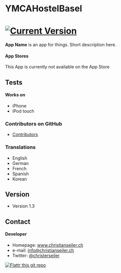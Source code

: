 # YMCAHostelBasel
[![Current Version](http://img.shields.io/badge/Version-1.3-green.svg)](https://github.com/Christian-Seiler/YMCAHostelBasel)
======
**App Name** is an app for things. Short description here.

#### App Stores
This App is currently not available on the App Store

## Tests
#### Works on
* iPhone
* iPod touch

### Contributors on GitHub
* [Contributors](https://github.com/Christian-Seiler)

### Translations
* English
* German
* French
* Spanish
* Korean

## Version 
* Version 1.3

## Contact
#### Developer
* Homepage: www.christianseiler.ch
* e-mail: info@christianseiler.ch
* Twitter: [@christerseiler](https://twitter.com/christerseiler "twitterhandle on twitter")

[![Flattr this git repo](http://api.flattr.com/button/flattr-badge-large.png)](https://flattr.com/submit/auto?user_id=christian-seiler&url=https://github.com/Christian-Seiler/YMCAHostelBasel&title=YMCAHostelBasel&language=german&tags=github&category=software) 
